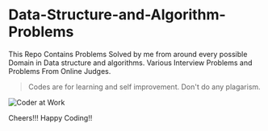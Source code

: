# Data-Structure-and-Algorithm-Problems

This Repo Contains Problems Solved by me from around every possible Domain in Data structure and algorithms.
Various Interview Problems and Problems From Online Judges.

> Codes are for learning and self improvement. Don't do any plagarism. 

![Coder at Work](https://cloud.githubusercontent.com/assets/4745789/21447248/0884e3b8-c8f8-11e6-8ce3-74ff6502cbca.gif)

Cheers!!!
Happy Coding!!
